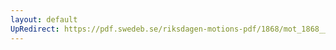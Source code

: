 ```yaml
---
layout: default
UpRedirect: https://pdf.swedeb.se/riksdagen-motions-pdf/1868/mot_1868__ak__00071/mot_1868__ak__00071_001.pdf
---
```

